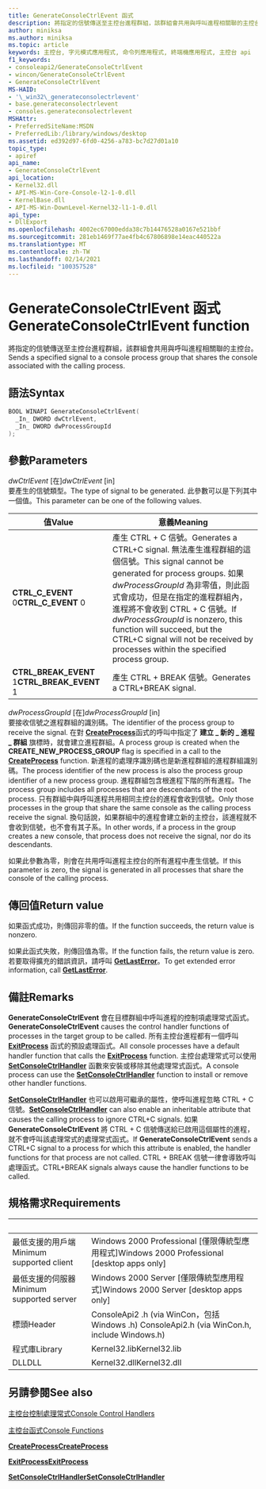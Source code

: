 ```yaml
---
title: GenerateConsoleCtrlEvent 函式
description: 將指定的信號傳送至主控台進程群組，該群組會共用與呼叫進程相關聯的主控台。
author: miniksa
ms.author: miniksa
ms.topic: article
keywords: 主控台, 字元模式應用程式, 命令列應用程式, 終端機應用程式, 主控台 api
f1_keywords:
- consoleapi2/GenerateConsoleCtrlEvent
- wincon/GenerateConsoleCtrlEvent
- GenerateConsoleCtrlEvent
MS-HAID:
- '\_win32\_generateconsolectrlevent'
- base.generateconsolectrlevent
- consoles.generateconsolectrlevent
MSHAttr:
- PreferredSiteName:MSDN
- PreferredLib:/library/windows/desktop
ms.assetid: ed392d97-6fd0-4256-a783-bc7d27d01a10
topic_type:
- apiref
api_name:
- GenerateConsoleCtrlEvent
api_location:
- Kernel32.dll
- API-MS-Win-Core-Console-l2-1-0.dll
- KernelBase.dll
- API-MS-Win-DownLevel-Kernel32-l1-1-0.dll
api_type:
- DllExport
ms.openlocfilehash: 4002ec67000edda38c7b14476528a0167e521bbf
ms.sourcegitcommit: 281eb1469f77ae4fb4c67806898e14eac440522a
ms.translationtype: MT
ms.contentlocale: zh-TW
ms.lasthandoff: 02/14/2021
ms.locfileid: "100357528"
---
```

# <a name="generateconsolectrlevent-function"></a><span data-ttu-id="b0acf-104">GenerateConsoleCtrlEvent 函式</span><span class="sxs-lookup"><span data-stu-id="b0acf-104">GenerateConsoleCtrlEvent function</span></span>

<span data-ttu-id="b0acf-105">將指定的信號傳送至主控台進程群組，該群組會共用與呼叫進程相關聯的主控台。</span><span class="sxs-lookup"><span data-stu-id="b0acf-105">Sends a specified signal to a console process group that shares the console associated with the calling process.</span></span>

## <a name="syntax"></a><span data-ttu-id="b0acf-106">語法</span><span class="sxs-lookup"><span data-stu-id="b0acf-106">Syntax</span></span>

```C
BOOL WINAPI GenerateConsoleCtrlEvent(
  _In_ DWORD dwCtrlEvent,
  _In_ DWORD dwProcessGroupId
);
```

## <a name="parameters"></a><span data-ttu-id="b0acf-107">參數</span><span class="sxs-lookup"><span data-stu-id="b0acf-107">Parameters</span></span>

<span data-ttu-id="b0acf-108">*dwCtrlEvent* \[在\]</span><span class="sxs-lookup"><span data-stu-id="b0acf-108">*dwCtrlEvent* \[in\]</span></span>  
<span data-ttu-id="b0acf-109">要產生的信號類型。</span><span class="sxs-lookup"><span data-stu-id="b0acf-109">The type of signal to be generated.</span></span> <span data-ttu-id="b0acf-110">此參數可以是下列其中一個值。</span><span class="sxs-lookup"><span data-stu-id="b0acf-110">This parameter can be one of the following values.</span></span>

| <span data-ttu-id="b0acf-111">值</span><span class="sxs-lookup"><span data-stu-id="b0acf-111">Value</span></span> | <span data-ttu-id="b0acf-112">意義</span><span class="sxs-lookup"><span data-stu-id="b0acf-112">Meaning</span></span> |
|-|-|
| <span data-ttu-id="b0acf-113">**CTRL_C_EVENT** 0</span><span class="sxs-lookup"><span data-stu-id="b0acf-113">**CTRL_C_EVENT** 0</span></span> | <span data-ttu-id="b0acf-114">產生 CTRL + C 信號。</span><span class="sxs-lookup"><span data-stu-id="b0acf-114">Generates a CTRL+C signal.</span></span> <span data-ttu-id="b0acf-115">無法產生進程群組的這個信號。</span><span class="sxs-lookup"><span data-stu-id="b0acf-115">This signal cannot be generated for process groups.</span></span> <span data-ttu-id="b0acf-116">如果 *dwProcessGroupId* 為非零值，則此函式會成功，但是在指定的進程群組內，進程將不會收到 CTRL + C 信號。</span><span class="sxs-lookup"><span data-stu-id="b0acf-116">If *dwProcessGroupId* is nonzero, this function will succeed, but the CTRL+C signal will not be received by processes within the specified process group.</span></span> |
| <span data-ttu-id="b0acf-117">**CTRL_BREAK_EVENT** 1</span><span class="sxs-lookup"><span data-stu-id="b0acf-117">**CTRL_BREAK_EVENT** 1</span></span> | <span data-ttu-id="b0acf-118">產生 CTRL + BREAK 信號。</span><span class="sxs-lookup"><span data-stu-id="b0acf-118">Generates a CTRL+BREAK signal.</span></span> |

<span data-ttu-id="b0acf-119">*dwProcessGroupId* \[在\]</span><span class="sxs-lookup"><span data-stu-id="b0acf-119">*dwProcessGroupId* \[in\]</span></span>  
<span data-ttu-id="b0acf-120">要接收信號之進程群組的識別碼。</span><span class="sxs-lookup"><span data-stu-id="b0acf-120">The identifier of the process group to receive the signal.</span></span> <span data-ttu-id="b0acf-121">在對 [**CreateProcess**](/windows/win32/api/processthreadsapi/nf-processthreadsapi-createprocessa)函式的呼叫中指定了 **建立 \_ 新的 \_ 進程 \_ 群組** 旗標時，就會建立進程群組。</span><span class="sxs-lookup"><span data-stu-id="b0acf-121">A process group is created when the **CREATE\_NEW\_PROCESS\_GROUP** flag is specified in a call to the [**CreateProcess**](/windows/win32/api/processthreadsapi/nf-processthreadsapi-createprocessa) function.</span></span> <span data-ttu-id="b0acf-122">新進程的處理序識別碼也是新進程群組的進程群組識別碼。</span><span class="sxs-lookup"><span data-stu-id="b0acf-122">The process identifier of the new process is also the process group identifier of a new process group.</span></span> <span data-ttu-id="b0acf-123">進程群組包含根進程下階的所有進程。</span><span class="sxs-lookup"><span data-stu-id="b0acf-123">The process group includes all processes that are descendants of the root process.</span></span> <span data-ttu-id="b0acf-124">只有群組中與呼叫進程共用相同主控台的進程會收到信號。</span><span class="sxs-lookup"><span data-stu-id="b0acf-124">Only those processes in the group that share the same console as the calling process receive the signal.</span></span> <span data-ttu-id="b0acf-125">換句話說，如果群組中的進程會建立新的主控台，該進程就不會收到信號，也不會有其子系。</span><span class="sxs-lookup"><span data-stu-id="b0acf-125">In other words, if a process in the group creates a new console, that process does not receive the signal, nor do its descendants.</span></span>

<span data-ttu-id="b0acf-126">如果此參數為零，則會在共用呼叫進程主控台的所有進程中產生信號。</span><span class="sxs-lookup"><span data-stu-id="b0acf-126">If this parameter is zero, the signal is generated in all processes that share the console of the calling process.</span></span>

## <a name="return-value"></a><span data-ttu-id="b0acf-127">傳回值</span><span class="sxs-lookup"><span data-stu-id="b0acf-127">Return value</span></span>

<span data-ttu-id="b0acf-128">如果函式成功，則傳回非零的值。</span><span class="sxs-lookup"><span data-stu-id="b0acf-128">If the function succeeds, the return value is nonzero.</span></span>

<span data-ttu-id="b0acf-129">如果此函式失敗，則傳回值為零。</span><span class="sxs-lookup"><span data-stu-id="b0acf-129">If the function fails, the return value is zero.</span></span> <span data-ttu-id="b0acf-130">若要取得擴充的錯誤資訊，請呼叫 [**GetLastError**](/windows/win32/api/errhandlingapi/nf-errhandlingapi-getlasterror)。</span><span class="sxs-lookup"><span data-stu-id="b0acf-130">To get extended error information, call [**GetLastError**](/windows/win32/api/errhandlingapi/nf-errhandlingapi-getlasterror).</span></span>

## <a name="remarks"></a><span data-ttu-id="b0acf-131">備註</span><span class="sxs-lookup"><span data-stu-id="b0acf-131">Remarks</span></span>

<span data-ttu-id="b0acf-132">**GenerateConsoleCtrlEvent** 會在目標群組中呼叫進程的控制項處理常式函式。</span><span class="sxs-lookup"><span data-stu-id="b0acf-132">**GenerateConsoleCtrlEvent** causes the control handler functions of processes in the target group to be called.</span></span> <span data-ttu-id="b0acf-133">所有主控台進程都有一個呼叫 [**ExitProcess**](/windows/win32/api/processthreadsapi/nf-processthreadsapi-exitprocess) 函式的預設處理函式。</span><span class="sxs-lookup"><span data-stu-id="b0acf-133">All console processes have a default handler function that calls the [**ExitProcess**](/windows/win32/api/processthreadsapi/nf-processthreadsapi-exitprocess) function.</span></span> <span data-ttu-id="b0acf-134">主控台處理常式可以使用 [**SetConsoleCtrlHandler**](setconsolectrlhandler.md) 函數來安裝或移除其他處理常式函式。</span><span class="sxs-lookup"><span data-stu-id="b0acf-134">A console process can use the [**SetConsoleCtrlHandler**](setconsolectrlhandler.md) function to install or remove other handler functions.</span></span>

<span data-ttu-id="b0acf-135">[**SetConsoleCtrlHandler**](setconsolectrlhandler.md) 也可以啟用可繼承的屬性，使呼叫進程忽略 CTRL + C 信號。</span><span class="sxs-lookup"><span data-stu-id="b0acf-135">[**SetConsoleCtrlHandler**](setconsolectrlhandler.md) can also enable an inheritable attribute that causes the calling process to ignore CTRL+C signals.</span></span> <span data-ttu-id="b0acf-136">如果 **GenerateConsoleCtrlEvent** 將 CTRL + C 信號傳送給已啟用這個屬性的進程，就不會呼叫該處理常式的處理常式函式。</span><span class="sxs-lookup"><span data-stu-id="b0acf-136">If **GenerateConsoleCtrlEvent** sends a CTRL+C signal to a process for which this attribute is enabled, the handler functions for that process are not called.</span></span> <span data-ttu-id="b0acf-137">CTRL + BREAK 信號一律會導致呼叫處理函式。</span><span class="sxs-lookup"><span data-stu-id="b0acf-137">CTRL+BREAK signals always cause the handler functions to be called.</span></span>

## <a name="requirements"></a><span data-ttu-id="b0acf-138">規格需求</span><span class="sxs-lookup"><span data-stu-id="b0acf-138">Requirements</span></span>

| &nbsp; | &nbsp; |
|-|-|
| <span data-ttu-id="b0acf-139">最低支援的用戶端</span><span class="sxs-lookup"><span data-stu-id="b0acf-139">Minimum supported client</span></span> | <span data-ttu-id="b0acf-140">Windows 2000 Professional \[僅限傳統型應用程式\]</span><span class="sxs-lookup"><span data-stu-id="b0acf-140">Windows 2000 Professional \[desktop apps only\]</span></span> |
| <span data-ttu-id="b0acf-141">最低支援的伺服器</span><span class="sxs-lookup"><span data-stu-id="b0acf-141">Minimum supported server</span></span> | <span data-ttu-id="b0acf-142">Windows 2000 Server \[僅限傳統型應用程式\]</span><span class="sxs-lookup"><span data-stu-id="b0acf-142">Windows 2000 Server \[desktop apps only\]</span></span> |
| <span data-ttu-id="b0acf-143">標頭</span><span class="sxs-lookup"><span data-stu-id="b0acf-143">Header</span></span> | <span data-ttu-id="b0acf-144">ConsoleApi2 .h (via WinCon，包括 Windows .h) </span><span class="sxs-lookup"><span data-stu-id="b0acf-144">ConsoleApi2.h (via WinCon.h, include Windows.h)</span></span> |
| <span data-ttu-id="b0acf-145">程式庫</span><span class="sxs-lookup"><span data-stu-id="b0acf-145">Library</span></span> | <span data-ttu-id="b0acf-146">Kernel32.lib</span><span class="sxs-lookup"><span data-stu-id="b0acf-146">Kernel32.lib</span></span> |
| <span data-ttu-id="b0acf-147">DLL</span><span class="sxs-lookup"><span data-stu-id="b0acf-147">DLL</span></span> | <span data-ttu-id="b0acf-148">Kernel32.dll</span><span class="sxs-lookup"><span data-stu-id="b0acf-148">Kernel32.dll</span></span> |

## <a name="see-also"></a><span data-ttu-id="b0acf-149">另請參閱</span><span class="sxs-lookup"><span data-stu-id="b0acf-149">See also</span></span>

[<span data-ttu-id="b0acf-150">主控台控制處理常式</span><span class="sxs-lookup"><span data-stu-id="b0acf-150">Console Control Handlers</span></span>](console-control-handlers.md)

[<span data-ttu-id="b0acf-151">主控台函式</span><span class="sxs-lookup"><span data-stu-id="b0acf-151">Console Functions</span></span>](console-functions.md)

[<span data-ttu-id="b0acf-152">**CreateProcess**</span><span class="sxs-lookup"><span data-stu-id="b0acf-152">**CreateProcess**</span></span>](/windows/win32/api/processthreadsapi/nf-processthreadsapi-createprocessa)

[<span data-ttu-id="b0acf-153">**ExitProcess**</span><span class="sxs-lookup"><span data-stu-id="b0acf-153">**ExitProcess**</span></span>](/windows/win32/api/processthreadsapi/nf-processthreadsapi-exitprocess)

[<span data-ttu-id="b0acf-154">**SetConsoleCtrlHandler**</span><span class="sxs-lookup"><span data-stu-id="b0acf-154">**SetConsoleCtrlHandler**</span></span>](setconsolectrlhandler.md)